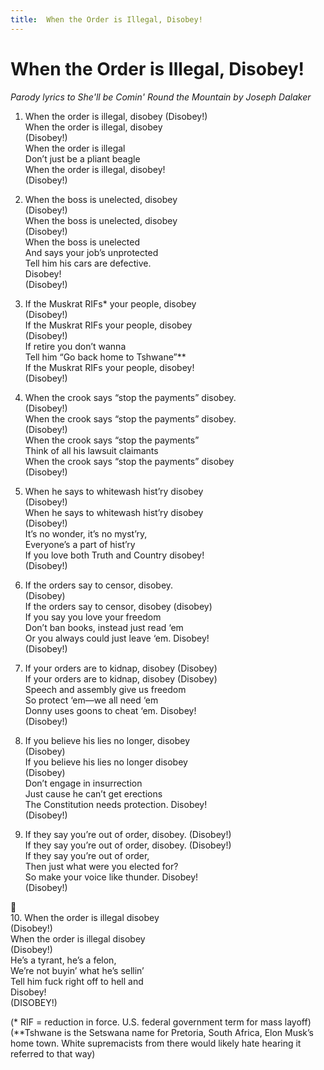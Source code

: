 ```yaml
---
title:  When the Order is Illegal, Disobey!
---
```



# When the Order is Illegal, Disobey!
_Parody lyrics to She'll be Comin' Round the Mountain by Joseph Dalaker_
  
1.  When the order is illegal, disobey (Disobey!)  
When the order is illegal, disobey   
(Disobey!)  
When the order is illegal  
Don’t just be a pliant beagle  
When the order is illegal, disobey!  
(Disobey!)  
   
2.  When the boss is unelected, disobey  
(Disobey!)  
When the boss is unelected, disobey   
(Disobey!)  
When the boss is unelected   
And says your job’s unprotected  
Tell him his cars are defective.  
Disobey!  
(Disobey!)  
   
3.  If the Muskrat RIFs* your people, disobey  
(Disobey!)  
If the Muskrat RIFs your people, disobey  
(Disobey!)  
If retire you don’t wanna  
Tell him “Go back home to Tshwane”**  
If the Muskrat RIFs your people, disobey!  
(Disobey!)  
   
4.  When the crook says “stop the payments” disobey.  
(Disobey!)  
When the crook says “stop the payments” disobey.  
(Disobey!)  
When the crook says “stop the payments”  
Think of all his lawsuit claimants  
When the crook says “stop the payments” disobey  
(Disobey!)  
   
5.  When he says to whitewash hist’ry disobey   
(Disobey!)  
When he says to whitewash hist’ry disobey  
(Disobey!)  
It’s no wonder, it’s no myst’ry,  
Everyone’s a part of hist’ry  
If you love both Truth and Country disobey!   
(Disobey!)  
   
6.  If the orders say to censor, disobey.  
(Disobey)  
If the orders say to censor, disobey (disobey)  
If you say you love your freedom  
Don’t ban books, instead just read ‘em  
Or you always could just leave ‘em. Disobey!  
(Disobey!)  
   
7.  If your orders are to kidnap, disobey (Disobey)  
If your orders are to kidnap, disobey (Disobey)  
Speech and assembly give us freedom  
So protect ‘em—we all need ‘em  
Donny uses goons to cheat ‘em. Disobey!  
(Disobey!)  
   
8.  If you believe his lies no longer, disobey  
(Disobey)  
If you believe his lies no longer disobey  
(Disobey)   
Don’t engage in insurrection  
Just cause he can’t get erections  
The Constitution needs protection. Disobey!  
(Disobey!)  
   
9.  If they say you’re out of order, disobey.  (Disobey!)  
If they say you’re out of order, disobey.  (Disobey!)  
If they say you’re out of order,  
Then just what were you elected for?   
So make your voice like thunder. Disobey!  
(Disobey!)  
   
🎵  
10.  When the order is illegal disobey  
(Disobey!)  
When the order is illegal disobey  
(Disobey!)  
He’s a tyrant, he’s a felon,  
We’re not buyin’ what he’s sellin’  
Tell him fuck right off to hell and  
Disobey!  
(DISOBEY!)  
   
(* RIF = reduction in force.  U.S. federal government term for mass layoff)  
(**Tshwane is the Setswana name for Pretoria, South Africa, Elon Musk’s home town.  White supremacists from there would likely hate hearing it referred to that way)  
